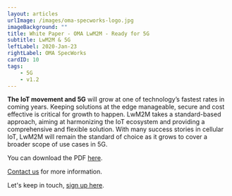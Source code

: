 ```yaml
---
layout: articles
urlImage: /images/oma-specworks-logo.jpg
imageBackground: ""
title: White Paper - OMA LwM2M - Ready for 5G
subtitle: LwM2M & 5G
leftLabel: 2020-Jan-23
rightLabel: OMA SpecWorks
cardID: 10
tags: 
    - 5G
    - v1.2
---
```


<b>The IoT movement and 5G</b> will grow at one of technology’s fastest rates in coming years. Keeping solutions at the edge manageable, secure and cost effective is critical for growth to happen. LwM2M takes a standard-based approach, aiming at harmonizing the IoT ecosystem and providing a comprehensive and flexible solution. With many success stories in cellular IoT, LwM2M will remain the standard of choice as it grows to cover a broader scope of use cases in 5G.

<!--more-->

You can download the PDF [here](https://omaspecworks.org/wp-content/uploads/2020/01/Whitepaper-11.12.19.pdf).

[Contact us](https://omaspecworks.org/contact-us/) for more information.

Let's keep in touch, [sign up here](https://signup.e2ma.net/signup/1886842/1798794/).


